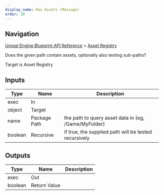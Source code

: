 ```yaml
---
display_name: Has Assets (Message)
order: 30
---
```

## Navigation

[Unreal Engine Blueprint API Reference](https://dev.epicgames.com/documentation/en-us/unreal-engine/BlueprintAPI) > [Asset Registry](https://dev.epicgames.com/documentation/en-us/unreal-engine/BlueprintAPI/AssetRegistry)

Does the given path contain assets, optionally also testing sub-paths?

Target is Asset Registry

## Inputs

| Type | Name | Description |
| --- | --- | --- |
| exec | In |  |
| object | Target |  |
| name | Package Path | the path to query asset data in (eg, /Game/MyFolder) |
| boolean | Recursive | if true, the supplied path will be tested recursively |

## Outputs

| Type | Name | Description |
| --- | --- | --- |
| exec | Out |  |
| boolean | Return Value |  |
